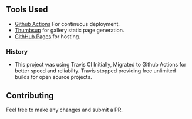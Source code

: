 ## Tools Used
* [Github Actions](https://github.com/features/actions) For continuous deployment.
* [Thumbsup](https://thumbsup.github.io/) for gallery static page generation.
* [GithHub Pages](https://pages.github.com/) for hosting.

### History
* This project was using Travis CI Initially, Migrated to Github Actions for better speed and reliabilty. Travis stopped providing free unlimited builds for open source projects.

## Contributing
Feel free to make any changes and submit a PR.
